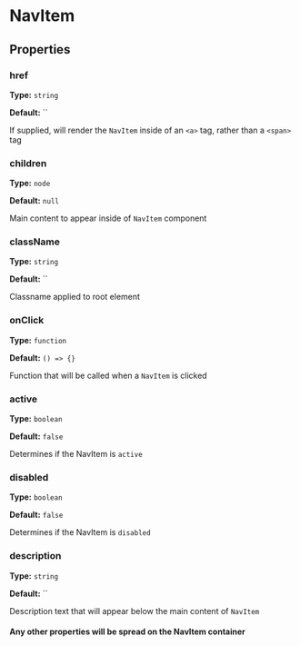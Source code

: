# NavItem

## Properties

### href

**Type:** `string`

**Default:** ``

If supplied, will render the `NavItem` inside of an `<a>` tag, rather than a `<span>` tag

### children

**Type:** `node`

**Default:** `null`

Main content to appear inside of `NavItem` component

### className

**Type:** `string`

**Default:** ``

Classname applied to root element

### onClick

**Type:** `function`

**Default:** `() => {}`

Function that will be called when a `NavItem` is clicked

### active

**Type:** `boolean`

**Default:** `false`

Determines if the NavItem is `active`

### disabled

**Type:** `boolean`

**Default:** `false`

Determines if the NavItem is `disabled`

### description

**Type:** `string`

**Default:** ``

Description text that will appear below the main content of `NavItem`

#### Any other properties will be spread on the NavItem container
